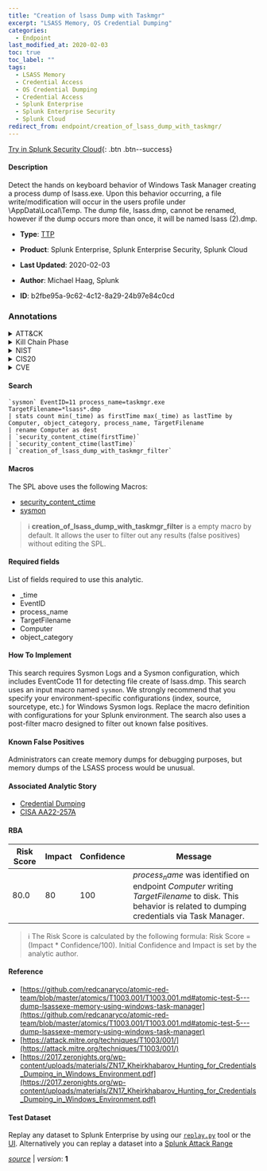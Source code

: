 ```yaml
---
title: "Creation of lsass Dump with Taskmgr"
excerpt: "LSASS Memory, OS Credential Dumping"
categories:
  - Endpoint
last_modified_at: 2020-02-03
toc: true
toc_label: ""
tags:
  - LSASS Memory
  - Credential Access
  - OS Credential Dumping
  - Credential Access
  - Splunk Enterprise
  - Splunk Enterprise Security
  - Splunk Cloud
redirect_from: endpoint/creation_of_lsass_dump_with_taskmgr/
---
```




[Try in Splunk Security Cloud](https://www.splunk.com/en_us/cyber-security.html){: .btn .btn--success}

#### Description

Detect the hands on keyboard behavior of Windows Task Manager creating a process dump of lsass.exe. Upon this behavior occurring, a file write/modification will occur in the users profile under \AppData\Local\Temp. The dump file, lsass.dmp, cannot be renamed, however if the dump occurs more than once, it will be named lsass (2).dmp.

- **Type**: [TTP](https://github.com/splunk/security_content/wiki/Detection-Analytic-Types)
- **Product**: Splunk Enterprise, Splunk Enterprise Security, Splunk Cloud

- **Last Updated**: 2020-02-03
- **Author**: Michael Haag, Splunk
- **ID**: b2fbe95a-9c62-4c12-8a29-24b97e84c0cd

### Annotations
<details>
  <summary>ATT&CK</summary>

<div markdown="1">

#### [ATT&CK](https://attack.mitre.org/)

| ID          | Technique   | Tactic         |
| ----------- | ----------- |--------------- |
| [T1003.001](https://attack.mitre.org/techniques/T1003/001/) | LSASS Memory | Credential Access |

| [T1003](https://attack.mitre.org/techniques/T1003/) | OS Credential Dumping | Credential Access |

</div>
</details>


<details>
  <summary>Kill Chain Phase</summary>

<div markdown="1">

* Exploitation


</div>
</details>


<details>
  <summary>NIST</summary>

<div markdown="1">

* DE.CM



</div>
</details>

<details>
  <summary>CIS20</summary>

<div markdown="1">

* CIS 10



</div>
</details>

<details>
  <summary>CVE</summary>

<div markdown="1">


</div>
</details>


#### Search

```
`sysmon` EventID=11 process_name=taskmgr.exe TargetFilename=*lsass*.dmp 
| stats count min(_time) as firstTime max(_time) as lastTime by Computer, object_category, process_name, TargetFilename 
| rename Computer as dest 
| `security_content_ctime(firstTime)` 
| `security_content_ctime(lastTime)` 
| `creation_of_lsass_dump_with_taskmgr_filter`
```

#### Macros
The SPL above uses the following Macros:
* [security_content_ctime](https://github.com/splunk/security_content/blob/develop/macros/security_content_ctime.yml)
* [sysmon](https://github.com/splunk/security_content/blob/develop/macros/sysmon.yml)

> :information_source:
> **creation_of_lsass_dump_with_taskmgr_filter** is a empty macro by default. It allows the user to filter out any results (false positives) without editing the SPL.



#### Required fields
List of fields required to use this analytic.
* _time
* EventID
* process_name
* TargetFilename
* Computer
* object_category



#### How To Implement
This search requires Sysmon Logs and a Sysmon configuration, which includes EventCode 11 for detecting file create of lsass.dmp. This search uses an input macro named `sysmon`. We strongly recommend that you specify your environment-specific configurations (index, source, sourcetype, etc.) for Windows Sysmon logs. Replace the macro definition with configurations for your Splunk environment. The search also uses a post-filter macro designed to filter out known false positives.
#### Known False Positives
Administrators can create memory dumps for debugging purposes, but memory dumps of the LSASS process would be unusual.

#### Associated Analytic Story
* [Credential Dumping](/stories/credential_dumping)
* [CISA AA22-257A](/stories/cisa_aa22-257a)




#### RBA

| Risk Score  | Impact      | Confidence   | Message      |
| ----------- | ----------- |--------------|--------------|
| 80.0 | 80 | 100 | $process_name$ was identified on endpoint $Computer$ writing $TargetFilename$ to disk. This behavior is related to dumping credentials via Task Manager. |


> :information_source:
> The Risk Score is calculated by the following formula: Risk Score = (Impact * Confidence/100). Initial Confidence and Impact is set by the analytic author.


#### Reference

* [https://github.com/redcanaryco/atomic-red-team/blob/master/atomics/T1003.001/T1003.001.md#atomic-test-5---dump-lsassexe-memory-using-windows-task-manager](https://github.com/redcanaryco/atomic-red-team/blob/master/atomics/T1003.001/T1003.001.md#atomic-test-5---dump-lsassexe-memory-using-windows-task-manager)
* [https://attack.mitre.org/techniques/T1003/001/](https://attack.mitre.org/techniques/T1003/001/)
* [https://2017.zeronights.org/wp-content/uploads/materials/ZN17_Kheirkhabarov_Hunting_for_Credentials_Dumping_in_Windows_Environment.pdf](https://2017.zeronights.org/wp-content/uploads/materials/ZN17_Kheirkhabarov_Hunting_for_Credentials_Dumping_in_Windows_Environment.pdf)



#### Test Dataset
Replay any dataset to Splunk Enterprise by using our [`replay.py`](https://github.com/splunk/attack_data#using-replaypy) tool or the [UI](https://github.com/splunk/attack_data#using-ui).
Alternatively you can replay a dataset into a [Splunk Attack Range](https://github.com/splunk/attack_range#replay-dumps-into-attack-range-splunk-server)




[*source*](https://github.com/splunk/security_content/tree/develop/detections/endpoint/creation_of_lsass_dump_with_taskmgr.yml) \| *version*: **1**